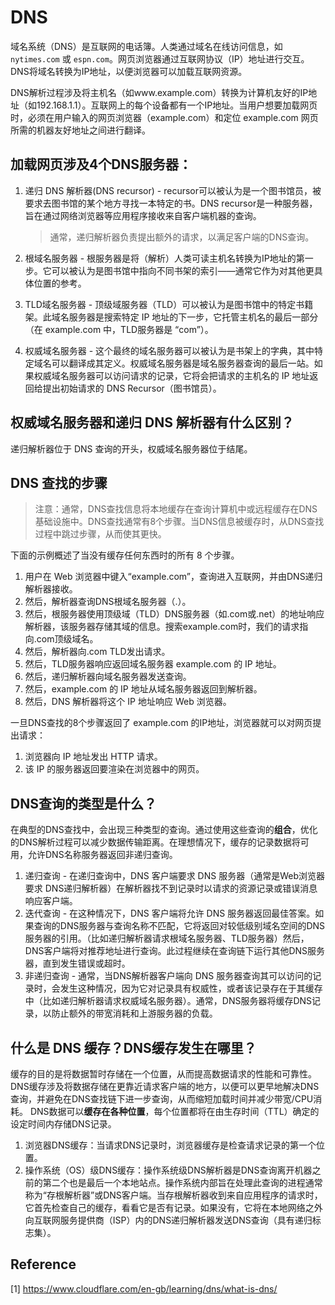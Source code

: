 # DNS <!-- {docsify-ignore} -->

域名系统（DNS）是互联网的电话簿。人类通过域名在线访问信息，如 `nytimes.com` 或 `espn.com`。网页浏览器通过互联网协议（IP）地址进行交互。DNS将域名转换为IP地址，以便浏览器可以加载互联网资源。

DNS解析过程涉及将主机名（如www.example.com）转换为计算机友好的IP地址（如192.168.1.1）。互联网上的每个设备都有一个IP地址。当用户想要加载网页时，必须在用户输入的网页浏览器（example.com）和定位 example.com 网页所需的机器友好地址之间进行翻译。

## 加载网页涉及4个DNS服务器：

1. 递归 DNS 解析器(DNS recursor) - recursor可以被认为是一个图书馆员，被要求去图书馆的某个地方寻找一本特定的书。DNS recursor是一种服务器，旨在通过网络浏览器等应用程序接收来自客户端机器的查询。
    > 通常，递归解析器负责提出额外的请求，以满足客户端的DNS查询。

2. 根域名服务器 - 根服务器是将（解析）人类可读主机名转换为IP地址的第一步。它可以被认为是图书馆中指向不同书架的索引——通常它作为对其他更具体位置的参考。

3. TLD域名服务器 - 顶级域服务器（TLD）可以被认为是图书馆中的特定书籍架。此域名服务器是搜索特定 IP 地址的下一步，它托管主机名的最后一部分（在 example.com 中，TLD服务器是 “com”）。

4. 权威域名服务器 - 这个最终的域名服务器可以被认为是书架上的字典，其中特定域名可以翻译成其定义。权威域名服务器是域名服务器查询的最后一站。如果权威域名服务器可以访问请求的记录，它将会把请求的主机名的 IP 地址返回给提出初始请求的 DNS Recursor（图书馆员）。

## 权威域名服务器和递归 DNS 解析器有什么区别？

递归解析器位于 DNS 查询的开头，权威域名服务器位于结尾。

## DNS 查找的步骤

> 注意：通常，DNS查找信息将本地缓存在查询计算机中或远程缓存在DNS基础设施中。DNS查找通常有8个步骤。当DNS信息被缓存时，从DNS查找过程中跳过步骤，从而使其更快。

下面的示例概述了当没有缓存任何东西时的所有 8 个步骤。

1. 用户在 Web 浏览器中键入“example.com”，查询进入互联网，并由DNS递归解析器接收。
2. 然后，解析器查询DNS根域名服务器（.）。
3. 然后，根服务器使用顶级域（TLD）DNS服务器（如.com或.net）的地址响应解析器，该服务器存储其域的信息。搜索example.com时，我们的请求指向.com顶级域名。
4. 然后，解析器向.com TLD发出请求。
5. 然后，TLD服务器响应返回域名服务器 example.com 的 IP 地址。
6. 然后，递归解析器向域名服务器发送查询。
7. 然后，example.com 的 IP 地址从域名服务器返回到解析器。
8. 然后，DNS 解析器将这个 IP 地址响应 Web 浏览器。

一旦DNS查找的8个步骤返回了 example.com 的IP地址，浏览器就可以对网页提出请求：

1. 浏览器向 IP 地址发出 HTTP 请求。
2. 该 IP 的服务器返回要渲染在浏览器中的网页。

## DNS查询的类型是什么？

在典型的DNS查找中，会出现三种类型的查询。通过使用这些查询的**组合**，优化的DNS解析过程可以减少数据传输距离。在理想情况下，缓存的记录数据将可用，允许DNS名称服务器返回非递归查询。

1. 递归查询 - 在递归查询中，DNS 客户端要求 DNS 服务器（通常是Web浏览器要求 DNS递归解析器）在解析器找不到记录时以请求的资源记录或错误消息响应客户端。
2. 迭代查询 - 在这种情况下，DNS 客户端将允许 DNS 服务器返回最佳答案。如果查询的DNS服务器与查询名称不匹配，它将返回对较低级别域名空间的DNS服务器的引用。（比如递归解析器请求根域名服务器、TLD服务器）然后，DNS客户端将对推荐地址进行查询。此过程继续在查询链下运行其他DNS服务器，直到发生错误或超时。
3. 非递归查询 - 通常，当DNS解析器客户端向 DNS 服务器查询其可以访问的记录时，会发生这种情况，因为它对记录具有权威性，或者该记录存在于其缓存中（比如递归解析器请求权威域名服务器）。通常，DNS服务器将缓存DNS记录，以防止额外的带宽消耗和上游服务器的负载。

## 什么是 DNS 缓存？DNS缓存发生在哪里？

缓存的目的是将数据暂时存储在一个位置，从而提高数据请求的性能和可靠性。
DNS缓存涉及将数据存储在更靠近请求客户端的地方，以便可以更早地解决DNS查询，并避免在DNS查找链下进一步查询，从而缩短加载时间并减少带宽/CPU消耗。
DNS数据可以**缓存在各种位置**，每个位置都将在由生存时间（TTL）确定的设定时间内存储DNS记录。

1. 浏览器DNS缓存：当请求DNS记录时，浏览器缓存是检查请求记录的第一个位置。
2. 操作系统（OS）级DNS缓存：操作系统级DNS解析器是DNS查询离开机器之前的第二个也是最后一个本地站点。操作系统内部旨在处理此查询的进程通常称为“存根解析器”或DNS客户端。当存根解析器收到来自应用程序的请求时，它首先检查自己的缓存，看看它是否有记录。如果没有，它将在本地网络之外向互联网服务提供商（ISP）内的DNS递归解析器发送DNS查询（具有递归标志集）。

## Reference
[1] https://www.cloudflare.com/en-gb/learning/dns/what-is-dns/
